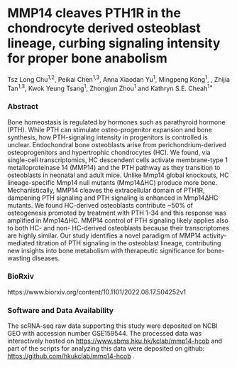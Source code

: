 # MMP14 cleaves PTH1R in the chondrocyte derived osteoblast lineage, curbing signaling intensity for proper bone anabolism

Tsz Long Chu<sup>1,2</sup>, Peikai Chen<sup>1,3</sup>, Anna Xiaodan Yu<sup>1</sup>, Mingpeng Kong<sup>1</sup>, , Zhijia Tan<sup>1,3</sup>, Kwok Yeung Tsang<sup>1</sup>, Zhongjun Zhou<sup>1</sup> and Kathryn S.E. Cheah<sup>1*</sup>

<h3>Abstract</h3>
Bone homeostasis is regulated by hormones such as parathyroid hormone (PTH). While PTH can stimulate osteo-progenitor expansion and bone synthesis, how PTH-signaling intensity in progenitors is controlled is unclear. Endochondral bone osteoblasts arise from perichondrium-derived osteoprogenitors and hypertrophic chondrocytes (HC). We found, via single-cell transcriptomics, HC descendent cells activate membrane-type 1 metalloproteinase 14 (MMP14) and the PTH pathway as they transition to osteoblasts in neonatal and adult mice. Unlike Mmp14 global knockouts, HC lineage-specific Mmp14 null mutants (Mmp14ΔHC) produce more bone. Mechanistically, MMP14 cleaves the extracellular domain of PTH1R, dampening PTH signaling and PTH signaling is enhanced in Mmp14ΔHC mutants. We found HC-derived osteoblasts contribute ~50% of osteogenesis promoted by treatment with PTH 1-34 and this response was amplified in Mmp14ΔHC. MMP14 control of PTH signaling likely applies also to both HC- and non- HC-derived osteoblasts because their transcriptomes are highly similar. Our study identifies a novel paradigm of MMP14 activity-mediated titration of PTH signaling in the osteoblast lineage, contributing new insights into bone metabolism with therapeutic significance for bone-wasting diseases. 

<h3>BioRxiv</h3>
https://www.biorxiv.org/content/10.1101/2022.08.17.504252v1

<h3>Software and Data Availability</h3>

The scRNA-seq raw data supporting this study were deposited on NCBI GEO with accession number GSE159544. The processed data was interactively hosted on https://www.sbms.hku.hk/kclab/mmp14-hcob and part of the scripts for analyzing this data were deposited on github: https://github.com/hkukclab/mmp14-hcob .

